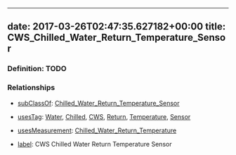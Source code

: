 
---
date: 2017-03-26T02:47:35.627182+00:00
title: CWS_Chilled_Water_Return_Temperature_Sensor
---
### Definition: TODO

### Relationships

* [subClassOf](http://www.w3.org/2000/01/rdf-schema#subClassOf): [Chilled_Water_Return_Temperature_Sensor](https://brickschema.org/schema/1.0/Brick#Chilled_Water_Return_Temperature_Sensor)

* [usesTag](https://brickschema.org/schema/1.0/BrickFrame#usesTag): [Water](https://brickschema.org/schema/1.0/BrickTag#Water), [Chilled](https://brickschema.org/schema/1.0/BrickTag#Chilled), [CWS](https://brickschema.org/schema/1.0/BrickTag#CWS), [Return](https://brickschema.org/schema/1.0/BrickTag#Return), [Temperature](https://brickschema.org/schema/1.0/BrickTag#Temperature), [Sensor](https://brickschema.org/schema/1.0/BrickTag#Sensor)

* [usesMeasurement](https://brickschema.org/schema/1.0/BrickFrame#usesMeasurement): [Chilled_Water_Return_Temperature](https://brickschema.org/schema/1.0/Brick#Chilled_Water_Return_Temperature)

* [label](http://www.w3.org/2000/01/rdf-schema#label): CWS Chilled Water Return Temperature Sensor
